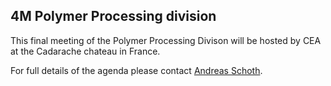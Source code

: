 ## 4M Polymer Processing division

This final meeting of the Polymer Processing Divison will be hosted by CEA at the Cadarache chateau in France.

For full details of the agenda please contact [Andreas Schoth](mailto:andreas.schoth@imtek.uni-freiburg.de).

  